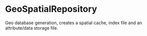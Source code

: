 # GeoSpatialRepository
Geo database generation, creates a spatial cache, index file and an attribute/data storage file.
